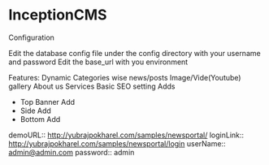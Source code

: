 # InceptionCMS
Configuration

Edit the database config file under the config directory with your username and password
Edit the base_url with you environment


Features:
Dynamic Categories wise news/posts
Image/Vide(Youtube) gallery
About us
Services
Basic SEO setting
Adds
  - Top Banner Add
  - Side Add
  - Bottom Add

demoURL:: http://yubrajpokharel.com/samples/newsportal/
loginLink:: http://yubrajpokharel.com/samples/newsportal/login
userName:: admin@admin.com
password:: admin
